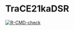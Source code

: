# TraCE21kaDSR

<!-- badges: start -->
[![R-CMD-check](https://github.com/dinilu/TraCE21kaDSR/workflows/R-CMD-check/badge.svg)](https://github.com/dinilu/TraCE21kaDSR/actions)
<!-- badges: end -->